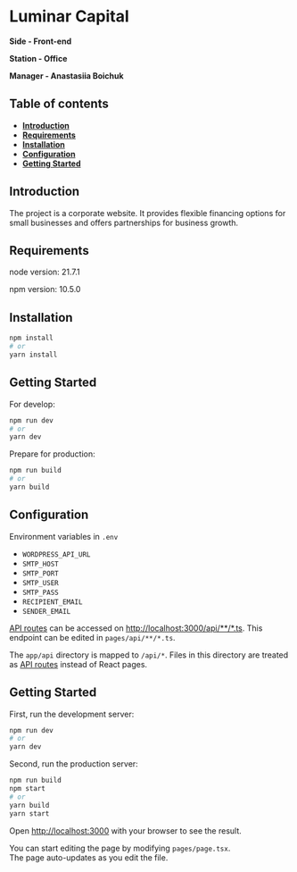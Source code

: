 # Luminar Capital

**Side - Front-end**

**Station - Office**

**Manager - Anastasiia Boichuk**

## Table of contents
- **[Introduction](#introduction)**
- **[Requirements](#requirements)**
- **[Installation](#installation)**
- **[Configuration](#configuration)**
- **[Getting Started](#getting-started)**

<h2 id="introduction">Introduction</h2>

The project is a corporate website. It provides flexible financing options for small businesses and offers partnerships for business growth.

<h2 id="requirements">Requirements</h2>

node version: 21.7.1

npm version: 10.5.0

<h2 id="installation">Installation</h2>

```bash
npm install
# or
yarn install
```

<h2 id="getting-started">Getting Started</h2>

For develop:

```bash
npm run dev
# or
yarn dev
```

Prepare for production:
```bash
npm run build
# or
yarn build
```

<h2 id="configuration">Configuration</h2>

Environment variables in ```.env```
* ``WORDPRESS_API_URL``
* ``SMTP_HOST``
* ``SMTP_PORT``
* ``SMTP_USER``
* ``SMTP_PASS``
* ``RECIPIENT_EMAIL``
* ``SENDER_EMAIL``

[API routes](https://nextjs.org/docs/api-routes/introduction) can be accessed on [http://localhost:3000/api/**/*.ts](http://localhost:3000/api/**/*.ts). This endpoint can be edited in `pages/api/**/*.ts`.

The `app/api` directory is mapped to `/api/*`. Files in this directory are treated as [API routes](https://nextjs.org/docs/api-routes/introduction) instead of React pages.

<h2 id="getting-started">Getting Started</h2>

First, run the development server:

```bash
npm run dev
# or
yarn dev
```

Second, run the production server:
```bash
npm run build
npm start
# or
yarn build
yarn start
```

Open [http://localhost:3000](http://localhost:3000) with your browser to see the result.

You can start editing the page by modifying `pages/page.tsx`. <br/>
The page auto-updates as you edit the file.